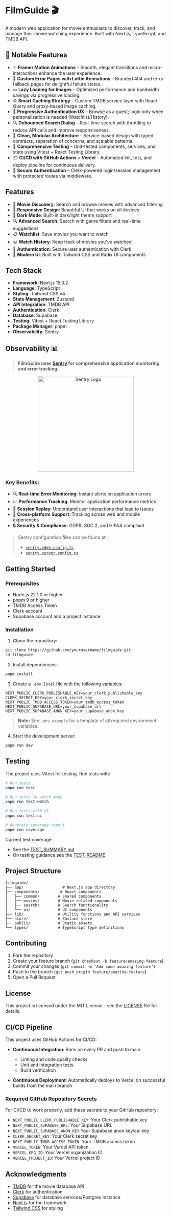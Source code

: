 # FilmGuide 🎬

A modern web application for movie enthusiasts to discover, track, and manage their movie watching experience. Built with Next.js, TypeScript, and TMDB API.

## 🚀 Notable Features

- ✨ **Framer Motion Animations** – Smooth, elegant transitions and micro-interactions enhance the user experience.
- 🎥 **Custom Error Pages with Lottie Animations** – Branded 404 and error fallback pages for delightful failure states.
- 💤 **Lazy Loading for Images** – Optimized performance and bandwidth savings via progressive loading.
- ⚙️ **Smart Caching Strategy** – Custom TMDB service layer with React Query and proxy-based image caching.
- 👤 **Progressive Authentication UX** – Browse as a guest; login only when personalization is needed (Watchlist/History).
- 🔍 **Debounced Search Dialog** – Real-time search with throttling to reduce API calls and improve responsiveness.
- 💅 **Clean, Modular Architecture** – Service-based design with typed contracts, separation of concerns, and scalable patterns.
- 🧪 **Comprehensive Testing** – Unit-tested components, services, and state using Vitest + React Testing Library.
- 📦 **CI/CD with GitHub Actions + Vercel** – Automated lint, test, and deploy pipeline for continuous delivery.
- 🔐 **Secure Authentication** – Clerk-powered login/session management with protected routes via middleware.

## Features

- 🎯 **Movie Discovery**: Search and browse movies with advanced filtering
- 📱 **Responsive Design**: Beautiful UI that works on all devices
- 🌙 **Dark Mode**: Built-in dark/light theme support
- 🔍 **Advanced Search**: Search with genre filters and real-time suggestions
- 📋 **Watchlist**: Save movies you want to watch
- 📊 **Watch History**: Keep track of movies you've watched
- 🔐 **Authentication**: Secure user authentication with Clerk
- 🎨 **Modern UI**: Built with Tailwind CSS and Radix UI components

## Tech Stack

- **Framework**: Next.js 15.3.2
- **Language**: TypeScript
- **Styling**: Tailwind CSS v4
- **State Management**: Zustand
- **API Integration**: TMDB API
- **Authentication**: Clerk
- **Database**: Supabase
- **Testing**: Vitest + React Testing Library
- **Package Manager**: pnpm
- **Observability**: Sentry

## Observability 📊

> **FilmGuide uses [Sentry](https://sentry.io) for comprehensive application monitoring and error tracking.**

<div align="center">
  <img src="https://sentry-brand.storage.googleapis.com/sentry-logo-black.png" alt="Sentry Logo" width="300" />
</div>

### Key Benefits:

- 🔍 **Real-time Error Monitoring**: Instant alerts on application errors
- 📈 **Performance Tracking**: Monitor application performance metrics
- 🔄 **Session Replay**: Understand user interactions that lead to issues
- 📱 **Cross-platform Support**: Tracking across web and mobile experiences
- 🔒 **Security & Compliance**: GDPR, SOC 2, and HIPAA compliant

> Sentry configuration files can be found at:
>
> - [`sentry.edge.config.ts`](./sentry.edge.config.ts)
> - [`sentry.server.config.ts`](./sentry.server.config.ts)

## Getting Started

### Prerequisites

- Node.js 22.1.0 or higher
- pnpm 9 or higher
- TMDB Access Token
- Clerk account
- Supabase account and a project instance

### Installation

1. Clone the repository:

```bash
git clone https://github.com/yourusername/filmguide.git
cd filmguide
```

2. Install dependencies:

```bash
pnpm install
```

3. Create a `.env.local` file with the following variables:

```env
NEXT_PUBLIC_CLERK_PUBLISHABLE_KEY=your_clerk_publishable_key
CLERK_SECRET_KEY=your_clerk_secret_key
NEXT_PUBLIC_TMDB_ACCESS_TOKEN=your_tmdb_access_token
NEXT_PUBLIC_SUPABASE_URL=your_supabase_url
NEXT_PUBLIC_SUPABASE_ANON_KEY=your_supabase_anon_key
```

> **Note:** See `.env.example` for a template of all required environment variables.

4. Start the development server:

```bash
pnpm run dev
```

## Testing

The project uses Vitest for testing. Run tests with:

```bash
# Run tests
pnpm run test

# Run tests in watch mode
pnpm run test:watch

# Run tests with UI
pnpm run test:ui

# Generate coverage report
pnpm run coverage
```

Current test coverage:

- See the [TEST_SUMMARY.md](_tests_/TEST_SUMMARY.md)
- On testing guidance see the [TEST_README](_tests_/README.md)

## Project Structure

```
filmguide/
├── app/                 # Next.js app directory
├── components/         # React components
│   ├── common/        # Shared components
│   ├── movies/        # Movie-related components
│   ├── search/        # Search functionality
│   └── ui/            # UI components
├── lib/               # Utility functions and API services
├── store/             # Zustand store
├── public/            # Static assets
└── types/             # TypeScript type definitions
```

## Contributing

1. Fork the repository
2. Create your feature branch (`git checkout -b feature/amazing-feature`)
3. Commit your changes (`git commit -m 'Add some amazing feature'`)
4. Push to the branch (`git push origin feature/amazing-feature`)
5. Open a Pull Request

## License

This project is licensed under the MIT License - see the [LICENSE](LICENSE) file for details.

## CI/CD Pipeline

This project uses GitHub Actions for CI/CD:

- **Continuous Integration**: Runs on every PR and push to main

  - Linting and code quality checks
  - Unit and integration tests
  - Build verification

- **Continuous Deployment**: Automatically deploys to Vercel on successful builds from the main branch

### Required GitHub Repository Secrets

For CI/CD to work properly, add these secrets to your GitHub repository:

- `NEXT_PUBLIC_CLERK_PUBLISHABLE_KEY`: Your Clerk publishable key
- `NEXT_PUBLIC_SUPABASE_URL`: Your Supabase URL
- `NEXT_PUBLIC_SUPABASE_ANON_KEY`:Your Supabase anon key/api key
- `CLERK_SECRET_KEY`: Your Clerk secret key
- `NEXT_PUBLIC_TMDB_ACCESS_TOKEN`: Your TMDB access token
- `VERCEL_TOKEN`: Your Vercel API token
- `VERCEL_ORG_ID`: Your Vercel organization ID
- `VERCEL_PROJECT_ID`: Your Vercel project ID

## Acknowledgments

- [TMDB](https://www.themoviedb.org/) for the movie database API
- [Clerk](https://clerk.dev/) for authentication
- [Supabase](https://supabase.com/) for database services/Postgres Instance
- [Next.js](https://nextjs.org/) for the framework
- [Tailwind CSS](https://tailwindcss.com/) for styling
